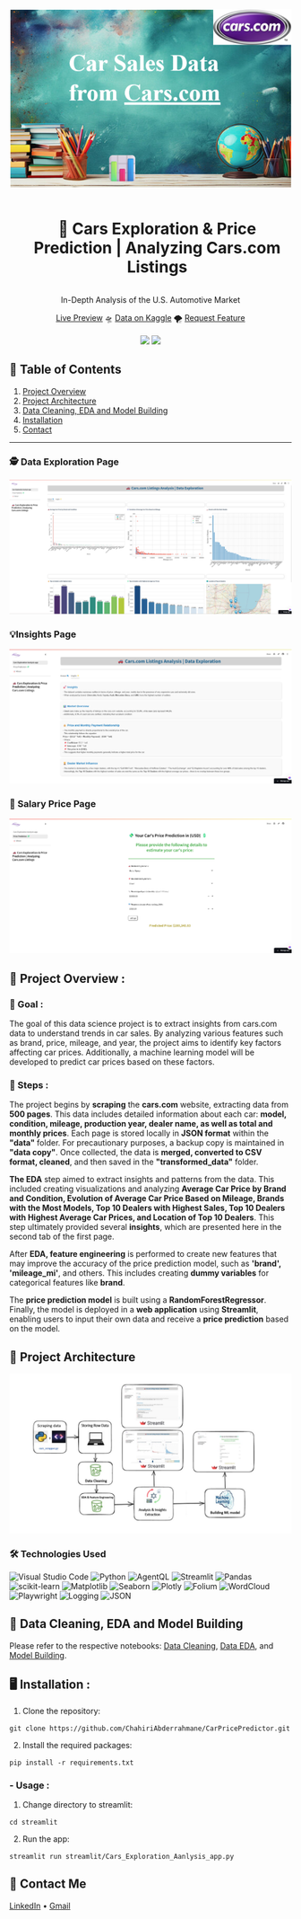 <div align="center">
  <a href="https://carpricepredictoranalyser-chahiri.streamlit.app/">
    <img src="https://github.com/ChahiriAbderrahmane/CarPricePredictor/blob/main/assets/image_data1.png" alt="Banner" width="720">
  </a>

  <div id="user-content-toc">
    <ul>
      <summary><h1 style="display: inline-block;">🚗 Cars Exploration & Price Prediction | Analyzing Cars.com Listings</h1></summary>
    </ul>
  </div>
  
  <p>In-Depth Analysis of the U.S. Automotive Market</p>
    <a href="https://carpricepredictoranalyser-chahiri.streamlit.app/" target="_blank">Live Preview</a>
    🛸
    <a href="https://www.kaggle.com/datasets/chahiriiscoding/car-sales-data-from-cars-com" target="_blank">Data on Kaggle</a>
    🌪️
    <a href="https://github.com/ChahiriAbderrahmane/CarPricePredictor/issues" target="_blank">Request Feature</a>
</div>
<br>
<div align="center">
      <a href="https://carpricepredictoranalyser-chahiri.streamlit.app/"><img src="https://static.streamlit.io/badges/streamlit_badge_black_white.svg"/></a>
      <img src="https://img.shields.io/github/stars/ChahiriAbderrahmane/CarPricePredictor?color=blue&style=social"/>
</div>

## 📝 Table of Contents

1. [ Project Overview ](#introduction)
2. [ Project Architecture ](#arch)
3. [ Data Cleaning, EDA and Model Building](#dataedamodel)
4. [ Installation ](#installation)
5. [ Contact ](#contact)
<hr>

### 🕵️ Data Exploration Page
![image](https://github.com/ChahiriAbderrahmane/CarPricePredictor/blob/main/assets/1.png)


### 💡Insights Page
![image](https://github.com/ChahiriAbderrahmane/CarPricePredictor/blob/main/assets/2.png)

### 💸 Salary Price Page
![image](https://github.com/ChahiriAbderrahmane/CarPricePredictor/blob/main/assets/3.png)

<a name="introduction"></a>
## 🔬 Project Overview :

### 🎯 Goal :
The goal of this data science project is to extract insights from cars.com data to understand trends in car sales. 
          By analyzing various features such as brand, price, mileage, and year, the project aims to identify key factors 
          affecting car prices. Additionally, a machine learning model will be developed to predict car prices based on these factors. 
          
### 🧭 Steps :
The project begins by **scraping** the **cars.com** website, extracting data from **500 pages**. This data includes detailed information 
         about each car: **model, condition, mileage, production year, dealer name, as well as total and monthly prices**. Each page is stored
         locally in **JSON format** within the **"data"** folder. For precautionary purposes, a backup copy is maintained in **"data copy"**. 
         Once collected, the data is **merged, converted to CSV format, cleaned**, and then saved in the **"transformed_data"** folder.

**The EDA** step aimed to extract insights and patterns from the data. This included creating visualizations and analyzing **Average 
         Car Price by Brand and Condition, Evolution of Average Car Price Based on Mileage, Brands with the Most Models, Top 10 Dealers with 
         Highest Sales, Top 10 Dealers with Highest Average Car Prices, and Location of Top 10 Dealers**.
         This step ultimately provided several **insights**, which are presented here in the second tab of the first page.

After **EDA, feature engineering** is performed to create new features that may improve the accuracy of the price prediction model, 
         such as **'brand', 'mileage_mi'**, and others. This includes creating **dummy variables** for categorical features like **brand**.

The **price prediction model** is built using a **RandomForestRegressor**. Finally, the model is deployed in a **web application** 
         using **Streamlit**, enabling users to input their own data and receive a **price prediction** based on the model.
<a name="arch"></a>

## 📝 Project Architecture

![Project Arch](https://github.com/ChahiriAbderrahmane/CarPricePredictor/blob/main/assets/cars_ds_pworkflow.jpg)

### 🛠️ Technologies Used

![Visual Studio Code](https://img.shields.io/badge/Made%20with-VS%20Code-blue?style=for-the-badge&logo=visualstudiocode&logoColor=white) 
![Python](https://img.shields.io/badge/Python-3670A0?style=for-the-badge&logo=python&logoColor=ffdd54) 
![AgentQL](https://img.shields.io/badge/AgentQL-%43B02A?style=for-the-badge&logo=selenium&logoColor=white) 
![Streamlit](https://img.shields.io/badge/Streamlit-FF4B4B?style=for-the-badge&logo=streamlit&logoColor=white) 
![Pandas](https://img.shields.io/badge/Pandas-%23150458.svg?style=for-the-badge&logo=pandas&logoColor=white) 
![scikit-learn](https://img.shields.io/badge/scikit--learn-%23F7931E.svg?style=for-the-badge&logo=scikit-learn&logoColor=white) 
![Matplotlib](https://img.shields.io/badge/Matplotlib-%23ffffff.svg?style=for-the-badge&logo=matplotlib&logoColor=black) 
![Seaborn](https://img.shields.io/badge/Seaborn-008080?style=for-the-badge&logoColor=white) 
![Plotly](https://img.shields.io/badge/Plotly-3F4F75?style=for-the-badge&logo=plotly&logoColor=white) 
![Folium](https://img.shields.io/badge/Folium-77B829?style=for-the-badge&logo=folium&logoColor=white) 
![WordCloud](https://img.shields.io/badge/WordCloud-%23150458.svg?style=for-the-badge&logoColor=white) 
![Playwright](https://img.shields.io/badge/Playwright-45ba65?style=for-the-badge&logo=playwright&logoColor=white) 
![Logging](https://img.shields.io/badge/Logging-4B0082?style=for-the-badge&logoColor=white) 
![JSON](https://img.shields.io/badge/JSON-000000?style=for-the-badge&logo=json&logoColor=white)

<a name="dataedamodel"></a>
## 🧹 Data Cleaning, EDA and Model Building

Please refer to the respective notebooks: [Data Cleaning](https://github.com/ChahiriAbderrahmane/CarPricePredictor/blob/main/notebooks/Cleaning.ipynb), [Data EDA](https://github.com/ChahiriAbderrahmane/CarPricePredictor/blob/main/notebooks/EDA.ipynb), and [Model Building](https://github.com/ChahiriAbderrahmane/CarPricePredictor/blob/main/notebooks/Prediction_ML.ipynb).

<a name="installation"></a>

## 🖥️ Installation : 
1. Clone the repository:

```
git clone https://github.com/ChahiriAbderrahmane/CarPricePredictor.git
```

2. Install the required packages:

```
pip install -r requirements.txt
```
### - Usage : 
1. Change directory to streamlit:

```
cd streamlit
```

2. Run the app:

```
streamlit run streamlit/Cars_Exploration_Aanlysis_app.py
```

<a name="contact"></a>
## 📨 Contact Me

[LinkedIn](https://www.linkedin.com/in/abderrahmane-chahiri-151b26237/) •
[Gmail](mailto:chahiri.abderrahmane.eng@gmail.com)

